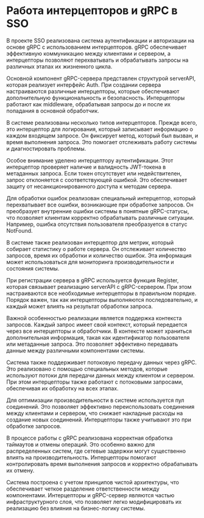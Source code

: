 # Работа интерцепторов и gRPC в SSO

В проекте SSO реализована система аутентификации и авторизации на основе gRPC с использованием интерцепторов. gRPC обеспечивает эффективную коммуникацию между клиентами и сервером, а интерцепторы позволяют перехватывать и обрабатывать запросы на различных этапах их жизненного цикла.

Основной компонент gRPC-сервера представлен структурой serverAPI, которая реализует интерфейс Auth. При создании сервера настраиваются различные интерцепторы, которые обеспечивают дополнительную функциональность и безопасность. Интерцепторы работают как middleware, обрабатывая запросы до и после их попадания в основной обработчик.

В системе реализованы несколько типов интерцепторов. Прежде всего, это интерцептор для логирования, который записывает информацию о каждом входящем запросе. Он фиксирует метод, который был вызван, и время выполнения запроса. Это помогает отслеживать работу системы и диагностировать проблемы.

Особое внимание уделено интерцептору аутентификации. Этот интерцептор проверяет наличие и валидность JWT-токена в метаданных запроса. Если токен отсутствует или недействителен, запрос отклоняется с соответствующей ошибкой. Это обеспечивает защиту от несанкционированного доступа к методам сервера.

Для обработки ошибок реализован специальный интерцептор, который перехватывает все ошибки, возникающие при обработке запросов. Он преобразует внутренние ошибки системы в понятные gRPC-статусы, что позволяет клиентам корректно обрабатывать различные ситуации. Например, ошибка отсутствия пользователя преобразуется в статус NotFound.

В системе также реализован интерцептор для метрик, который собирает статистику о работе сервера. Он отслеживает количество запросов, время их обработки и количество ошибок. Эта информация может использоваться для мониторинга производительности и состояния системы.

При регистрации сервера в gRPC используется функция Register, которая связывает реализацию serverAPI с gRPC-сервером. При этом настраиваются все необходимые интерцепторы в правильном порядке. Порядок важен, так как интерцепторы выполняются последовательно, и каждый может влиять на результат обработки запроса.

Важной особенностью реализации является поддержка контекста запросов. Каждый запрос имеет свой контекст, который передается через все интерцепторы и обработчики. В контексте может храниться дополнительная информация, такая как идентификатор пользователя или метаданные запроса. Это позволяет эффективно передавать данные между различными компонентами системы.

Система также поддерживает потоковую передачу данных через gRPC. Это реализовано с помощью специальных методов, которые используют потоки для передачи данных между клиентом и сервером. При этом интерцепторы также работают с потоковыми запросами, обеспечивая их обработку на всех этапах.

Для оптимизации производительности в системе используется пул соединений. Это позволяет эффективно переиспользовать соединения между клиентами и сервером, что снижает накладные расходы на создание новых соединений. Интерцепторы также учитывают это при обработке запросов.

В процессе работы с gRPC реализована корректная обработка таймаутов и отмены операций. Это особенно важно для распределенных систем, где сетевые задержки могут существенно влиять на производительность. Интерцепторы помогают контролировать время выполнения запросов и корректно обрабатывать их отмену.

Система построена с учетом принципов чистой архитектуры, что обеспечивает четкое разделение ответственности между компонентами. Интерцепторы и gRPC-сервер являются частью инфраструктурного слоя, что позволяет легко модифицировать их реализацию без влияния на бизнес-логику системы. 